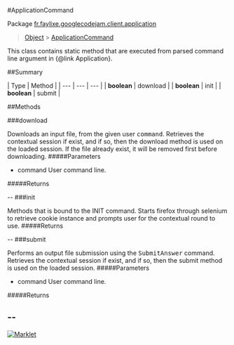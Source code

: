 #ApplicationCommand

Package [fr.faylixe.googlecodejam.client.application](README.md)<br>
> [Object](../../../../java/lang/Object.md) > [ApplicationCommand](ApplicationCommand.md)

<p>This class contains static method that are
 executed from parsed command line argument in
 {@link Application}.</p>

##Summary


| Type | Method |
| --- | --- | --- |
| **boolean** | download |
| **boolean** | init |
| **boolean** | submit |

##Methods

###download


Downloads an input file, from the given user <tt>command</tt>.
 Retrieves the contextual session if exist, and if so, then
 the download method is used on the loaded session. If the
 file already exist, it will be removed first before downloading.
#####Parameters


* command User command line.

#####Returns



--
###init


Methods that is bound to the INIT command. Starts
 firefox through selenium to retrieve cookie instance
 and prompts user for the contextual round to use.
#####Returns



--
###submit


Performs an output file submission using the <tt>SubmitAnswer</tt>
 command. Retrieves the contextual session if exist, and if so, then
 the submit method is used on the loaded session.
#####Parameters


* command User command line.

#####Returns



--
---
[![Marklet](https://img.shields.io/badge/Generated%20by-Marklet-green.svg)](https://github.com/Faylixe/marklet)